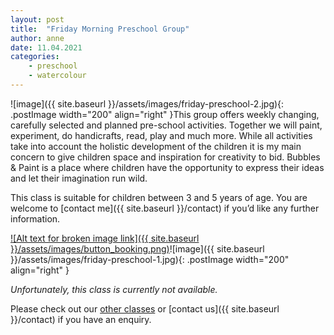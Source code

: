 ```yaml
---
layout: post
title:  "Friday Morning Preschool Group"
author: anne
date: 11.04.2021
categories: 
    - preschool
    - watercolour
---
```


![image]({{ site.baseurl }}/assets/images/friday-preschool-2.jpg){: .postImage width="200" align="right" }This group offers weekly changing, carefully selected and planned pre-school activities. Together we will paint, experiment, do handicrafts, read, play and much more. While all activities take into account the holistic development of the children it is my main concern to give children space and inspiration for creativity to bid. Bubbles & Paint is a place where children have the opportunity to express their ideas and let their imagination run wild.

This class is suitable for children between 3 and 5 years of age. You are welcome to [contact me]({{ site.baseurl }}/contact) if you’d like any further information.

[![Alt text for broken image link]({{ site.baseurl }}/assets/images/button_booking.png)](https://www.bubblesandpaint.com)![image]({{ site.baseurl }}/assets/images/friday-preschool-1.jpg){: .postImage width="200" align="right" }

_Unfortunately, this class is currently not available._ 

Please check out our [other classes](https://www.trybooking.com/eventlist/bubblesandpaint) or [contact us]({{ site.baseurl }}/contact) if you have an enquiry.